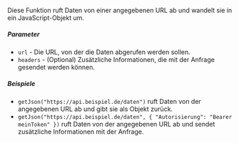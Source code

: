 Diese Funktion ruft Daten von einer angegebenen URL ab und wandelt sie in ein JavaScript-Objekt um.

##### Parameter
* `url` - Die URL, von der die Daten abgerufen werden sollen.
* `headers` - (Optional) Zusätzliche Informationen, die mit der Anfrage gesendet werden können.

##### Beispiele
* `getJson("https://api.beispiel.de/daten")` ruft Daten von der angegebenen URL ab und gibt sie als Objekt zurück.
* `getJson("https://api.beispiel.de/daten", { "Autorisierung": "Bearer meinToken" })` ruft Daten von der angegebenen URL ab und sendet zusätzliche Informationen mit der Anfrage.
